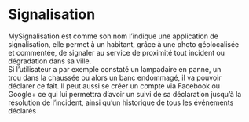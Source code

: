 # Signalisation
MySignalisation est comme son nom l’indique une application de  signalisation, elle permet à un habitant, grâce à une photo géolocalisée  et commentée, de signaler au service de proximité tout incident ou  dégradation dans sa ville.  Si l’utilisateur a par exemple constaté un lampadaire en panne, un  trou dans la chaussée ou alors un banc endommagé, il va pouvoir  déclarer ce fait. Il peut aussi se créer un compte via Facebook ou  Google+ ce qui lui permettra d’avoir un suivi de sa déclaration jusqu’à la  résolution de l’incident, ainsi qu’un historique de tous les événements  déclarés
